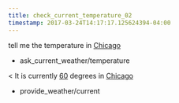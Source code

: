 ```yaml
---
title: check_current_temperature_02
timestamp: 2017-03-24T14:17:17.125624394-04:00
---
```


tell me the temperature in [Chicago](city)
* ask_current_weather/temperature

< It is currently [60](temperature) degrees in [Chicago](city)
* provide_weather/current

